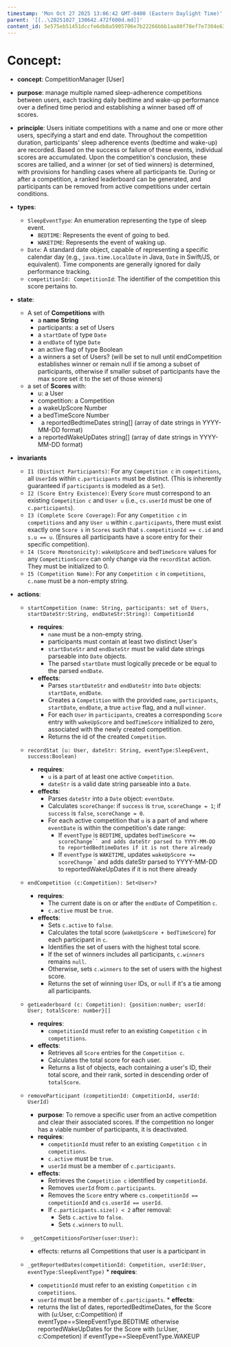```yaml
---
timestamp: 'Mon Oct 27 2025 13:06:42 GMT-0400 (Eastern Daylight Time)'
parent: '[[..\20251027_130642.472f600d.md]]'
content_id: 5e575eb51451dccfe6db8a5905706e7b22266bbb1aa80f78ef7e7304e6357a31
---
```


# Concept:

* **concept**: CompetitionManager \[User]
* **purpose**: manage multiple named sleep-adherence competitions between users, each tracking daily bedtime and wake-up performance over a defined time period and establishing a winner based off of scores.
* **principle**: Users initiate competitions with a name and one or more other users, specifying a start and end date. Throughout the competition duration, participants' sleep adherence events (bedtime and wake-up) are recorded. Based on the success or failure of these events, individual scores are accumulated. Upon the competition's conclusion, these scores are tallied, and a winner (or set of tied winners) is determined, with provisions for handling cases where all participants tie. During or after a competition, a ranked leaderboard can be generated, and participants can be removed from active competitions under certain conditions.
* **types**:
  * `SleepEventType`: An enumeration representing the type of sleep event.
    * `BEDTIME`: Represents the event of going to bed.
    * `WAKETIME`: Represents the event of waking up.
  * `Date`: A standard date object, capable of representing a specific calendar day (e.g., `java.time.LocalDate` in Java, `Date` in Swift/JS, or equivalent). Time components are generally ignored for daily performance tracking.
  * `competitionId: CompetitionId`: The identifier of the competition this score pertains to.
* **state**:
  * A set of **Competitions** with
    * a **name String**
    * participants: a set of Users
    * a `startDate` of type `Date`
    * a `endDate` of type `Date`
    * an active flag of type Boolean
    * a winners a set of Users? (will be set to null until endCompetition establishes winner or remain null if tie among a subset of participants, otherwise if smaller subset of participants have the max score set it to the set of those winners)
  * a set of **Scores** with:
    * u: a User
    * competition: a Competition
    * a wakeUpScore Number
    * a bedTimeScore Number
    *   a reportedBedtimeDates string\[] (array of date strings in YYYY-MM-DD format)
    * a reportedWakeUpDates string\[] (array of date strings in YYYY-MM-DD format)
* **invariants**
  * `I1 (Distinct Participants)`: For any `Competition c` in `competitions`, all `UserId`s within `c.participants` must be distinct. (This is inherently guaranteed if `participants` is modeled as a `Set`).
  * `I2 (Score Entry Existence)`: Every `Score` must correspond to an existing `Competition c` and `User u` (i.e., `cs.userId` must be one of `c.participants`).
  * `I3 (Complete Score Coverage)`: For any `Competition c` in `competitions` and any `User u` within `c.participants`, there must exist exactly one `Score s` in `Scores` such that `s.competitionId == c.id` and `s.u == u`. (Ensures all participants have a score entry for their specific competition).
  * `I4 (Score Monotonicity)`: `wakeUpScore` and `bedTimeScore` values for any `CompetitionScore` can only change via the `recordStat` action. They must be initialized to 0.
  * `I5 (Competition Name)`: For any `Competition c` in `competitions`, `c.name` must be a non-empty string.
* **actions**:

  * `startCompetition (name: String, participants: set of Users, startDateStr:String, endDateStr:String): CompetitionId`
    * **requires**: 
      * `name` must be a non-empty string.
      * participants must contain at least two distinct User's
      * `startDateStr` and `endDateStr` must be valid date strings parseable into `Date` objects.
      * The parsed `startDate` must logically precede or be equal to the parsed `endDate`.
    * **effects**:
      * Parses `startDateStr` and `endDateStr` into `Date` objects: `startDate`, `endDate`.
      * Creates a `Competition` with the provided `name`, `participants`, `startDate`, `endDate`, a true `active` flag, and a null `winner`.
      * For each `User` in `participants`, creates a corresponding `Score` entry with `wakeUpScore` and `bedTimeScore` initialized to zero, associated with the newly created competition.
      * Returns the id of the created `Competition`.

  * `recordStat (u: User, dateStr: String, eventType:SleepEvent, success:Boolean)`
    * **requires**:
      * `u` is a part of at least one active `Competition`.
      * `dateStr` is a valid date string parseable into a `Date`.
    * **effects**:
      * Parses `dateStr` into a `Date` object: `eventDate`.
      * Calculates `scoreChange`: if `success` is `true`, `scoreChange = 1`; if `success` is `false`, `scoreChange = 0`.
      * For each active competition that `u` is a part of and where `eventDate` is within the competition's date range:
        * If `eventType` is `BEDTIME`, updates `bedTimeScore += scoreChange`` and adds dateStr parsed to YYYY-MM-DD to reportedBedtimeDates if it is not there already`
        * If `eventType` is `WAKETIME`, updates `wakeUpScore += scoreChange` \` and adds dateStr parsed to YYYY-MM-DD to reportedWakeUpDates if it is not there already

  * `endCompetition (c:Competition): Set<User>?`
    * **requires**:
      * The current date is on or after the `endDate` of Competition `c`.
      * `c.active` must be `true`.
    * **effects**:
      * Sets `c.active` to `false`.
      * Calculates the total score (`wakeUpScore + bedTimeScore`) for each participant in `c`.
      * Identifies the set of users with the highest total score.
      * If the set of winners includes all participants, `c.winners` remains `null`.
      * Otherwise, sets `c.winners` to the set of users with the highest score.
      * Returns the set of winning `User` IDs, or `null` if it's a tie among all participants.

  * `getLeaderboard (c: Competition): {position:number; userId: User; totalScore: number}[]`
    * **requires**:
      * `competitionId` must refer to an existing `Competition c` in `competitions`.
    * **effects**:
      * Retrieves all `Score` entries for the `Competition c`.
      * Calculates the total score for each user.
      * Returns a list of objects, each containing a user's ID, their total score, and their rank, sorted in descending order of `totalScore`.

  * `removeParticipant (competitionId: CompetitionId, userId: UserId)`
    * **purpose**: To remove a specific user from an active competition and clear their associated scores. If the competition no longer has a viable number of participants, it is deactivated.
    * **requires**:
      * `competitionId` must refer to an existing `Competition c` in `competitions`.
      * `c.active` must be `true`.
      * `userId` must be a member of `c.participants`.
    * **effects**:
      * Retrieves the `Competition c` identified by `competitionId`.
      * Removes `userId` from `c.participants`.
      * Removes the `Score` entry where `cs.competitionId == competitionId` and `cs.userId == userId`.
      * If `c.participants.size() < 2` after removal:
        * Sets `c.active` to `false`.
        * Sets `c.winners` to `null`.

  * ` _getCompetitionsForUser(user:User):`
    * effects: returns all Competitions that user is a participant in

  * `_getReportedDates(competitionId: Competition, userId:User, eventType:SleepEventType)`
    \*    **requires**:
    * `competitionId` must refer to an existing `Competition c` in `competitions`.
    * `userId` must be a member of `c.participants`.
      \* **effects**:
    * returns the list of dates, reportedBedtimeDates, for the Score with (u:User, c:Competition) if eventType==SleepEventType.BEDTIME otherwise reportedWakeUpDates for the Score with (u:User, c:Competetion) if eventType==SleepEventType.WAKEUP

